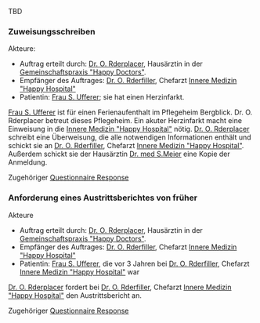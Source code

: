 TBD

### Zuweisungsschreiben
Akteure:

* Auftrag erteilt durch: [Dr. O. Rderplacer](http://build.fhir./ig/hl7ch/ch-etoc/Practitioner-ORderplacer.html), Hausärztin in der [Gemeinschaftspraxis "Happy Doctors"](http://build.fhir./ig/hl7ch/ch-etoc/Organization-HappyDoctors.html).
* Empfänger des Auftrages: [Dr. O. Rderfiller](http://build.fhir./ig/hl7ch/ch-etoc/Practitioner-ORderfiller.html), Chefarzt [Innere Medizin "Happy Hospital"](http://build.fhir./ig/hl7ch/ch-etoc/Organization-HappyHospital.html)
* Patientin: [Frau S. Ufferer](http://build.fhir./ig/hl7ch/ch-etoc/Patient-PatSUfferer.html); sie hat einen Herzinfarkt.

[Frau S. Ufferer](http://build.fhir./ig/hl7ch/ch-etoc/Patient-PatSUfferer.html) ist für einen Ferienaufenthalt im Pflegeheim Bergblick. Dr. O. Rderplacer betreut dieses Pflegeheim. Ein akuter Herzinfarkt macht eine Einweisung in die [Innere Medizin "Happy Hospital"](http://build.fhir./ig/hl7ch/ch-etoc/Organization-HappyHospital.html) nötig. [Dr. O. Rderplacer](http://build.fhir./ig/hl7ch/ch-etoc/Practitioner-ORderplacer.html) schreibt eine Überweisung, die alle notwendigen Informationen enthält und schickt sie an [Dr. O. Rderfiller](http://build.fhir./ig/hl7ch/ch-etoc/Practitioner-ORderfiller.html), Chefarzt [Innere Medizin "Happy Hospital"](http://build.fhir./ig/hl7ch/ch-etoc/Organization-HappyHospital.html). Außerdem schickt sie der Hausärztin [Dr. med S.Meier](http://build.fhir./ig/hl7ch/ch-etoc/Practitioner-SMeier.html) eine Kopie der Anmeldung.

Zugehöriger [Questionnaire Response](http://build.fhir.org/ig/hl7ch/ch-etoc/QuestionnaireResponse-QuestionnaireResponseEtocTransCare.html)


### Anforderung eines Austrittsberichtes von früher
Akteure

* Auftrag erteilt durch: [Dr. O. Rderplacer](http://build.fhir./ig/hl7ch/ch-etoc/Practitioner-ORderplacer.html), Hausärztin in der [Gemeinschaftspraxis "Happy Doctors"](http://build.fhir./ig/hl7ch/ch-etoc/Organization-HappyDoctors.html).
* Empfänger des Auftrages: [Dr. O. Rderfiller](http://build.fhir./ig/hl7ch/ch-etoc/Practitioner-ORderfiller.html), Chefarzt [Innere Medizin "Happy Hospital"](http://build.fhir./ig/hl7ch/ch-etoc/Organization-HappyHospital.html)
* Patientin: [Frau S. Ufferer](http://build.fhir./ig/hl7ch/ch-etoc/Patient-PatSUfferer.html), die vor 3 Jahren bei [Dr. O. Rderfiller](http://build.fhir./ig/hl7ch/ch-etoc/Practitioner-ORderfiller.html), Chefarzt [Innere Medizin "Happy Hospital"](http://build.fhir./ig/hl7ch/ch-etoc/Organization-HappyHospital.html) war

 [Dr. O. Rderplacer](http://build.fhir./ig/hl7ch/ch-etoc/Practitioner-ORderplacer.html) fordert bei [Dr. O. Rderfiller](http://build.fhir./ig/hl7ch/ch-etoc/Practitioner-ORderfiller.html), Chefarzt [Innere Medizin "Happy Hospital"](http://build.fhir./ig/hl7ch/ch-etoc/Organization-HappyHospital.html) den Austrittsbericht an.


Zugehöriger [Questionnaire Response](http://build.fhir.org/ig/hl7ch/ch-etoc/QuestionnaireResponse-QuestionnaireResponseEtocRequestPrevious.html)